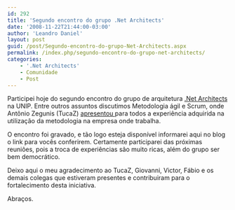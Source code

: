 ```yaml
---
id: 292
title: 'Segundo encontro do grupo .Net Architects'
date: '2008-11-22T21:44:00-03:00'
author: 'Leandro Daniel'
layout: post
guid: /post/Segundo-encontro-do-grupo-Net-Architects.aspx
permalink: /index.php/segundo-encontro-do-grupo-net-architects/
categories:
    - '.Net Architects'
    - Comunidade
    - Post
---
```


Participei hoje do segundo encontro do grupo de arquitetura [.Net Architects](http://www.dotnetarchitects.net/) na UNIP. Entre outros assuntos discutimos Metodologia ágil e Scrum, onde Antônio Zegunis (TucaZ) [apresentou ](http://blog.tucaz.net/2008/11/22/slides-apresentacao-encontros-e-desencontros-na-adocao-de-scrum/)para todos a experiência adquirida na utilização da metodologia na empresa onde trabalha.

O encontro foi gravado, e tão logo esteja disponível informarei aqui no blog o link para vocês conferirem. Certamente participarei das próximas reuniões, pois a troca de experiências são muito ricas, além do grupo ser bem democrático.

Deixo aqui o meu agradecimento ao TucaZ, Giovanni, Victor, Fábio e os demais colegas que estiveram presentes e contribuiram para o fortalecimento desta iniciativa.

Abraços.